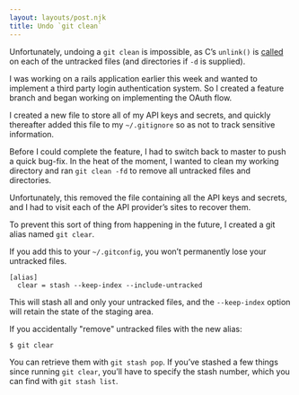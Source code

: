 ```yaml
---
layout: layouts/post.njk
title: Undo `git clean`
---
```


Unfortunately, undoing a `git clean` is impossible, as C’s `unlink()` is [called](https://github.com/git/git/blob/9874fca7122563e28d699a911404fc49d2a24f1c/builtin/clean.c#L987)
on each of the untracked files (and directories if `-d` is supplied).

I was working on a rails application earlier this week and wanted to implement
a third party login authentication system. So I created a feature branch and
began working on implementing the OAuth flow.

I created a new file to store all of my API keys and secrets, and quickly thereafter
added this file to my `~/.gitignore` so as not to track sensitive information.

Before I could complete the feature, I had to switch back to master to push a quick
bug-fix. In the heat of the moment, I wanted to clean my working directory and
ran  `git clean -fd` to remove all untracked files and directories.

Unfortunately, this removed the file containing all the API keys and secrets, and 
I had to visit each of the API provider’s sites to recover them.

To prevent this sort of thing from happening in the future, I created a git alias
named `git clear`.

If you add this to your `~/.gitconfig`, you won’t permanently lose your untracked files.

    [alias]
      clear = stash --keep-index --include-untracked

This will stash all and only your untracked files, and the `--keep-index` option will retain
the state of the staging area.

If you accidentally "remove" untracked files with the new alias:

    $ git clear

You can retrieve them with `git stash pop`. If you’ve stashed a few things since
running `git clear`, you’ll have to specify the stash number, which you can find
with `git stash list`.